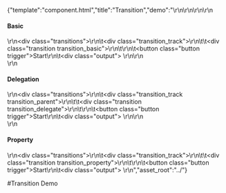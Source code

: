 {"template":"component.html","title":"Transition","demo":"<style>\r\n\t.transitions { margin: 0 0 20px; }\r\n\t.transition_track { background: #fff; border: 1px solid #455a64; margin: 20px 0; }\r\n\t.transition { background-color: #00bcd4; height: 30px; width: 10%;\r\n\t\t-webkit-transition: margin 0.5s ease, height 0.5s linear 0.5s;\r\n\t\t\t\ttransition: margin 0.5s ease, height 0.5s linear 0.5s;\r\n\t}\r\n\t.transition.move { margin-left: 90%; }\r\n\t.transition_property.move {\r\n\t\theight: 50px;\r\n\t}\r\n\r\n\t.output { display: inline-block; margin: 0 0 0 10px; }\r\n</style>\r\n\r\n<script>\r\n\t$(function() {\r\n\t\t$(\".transition_basic\").transition({\r\n\t\t\talways: true\r\n\t\t}, complete);\r\n\r\n\t\t$(\".transition_parent\").transition({\r\n\t\t\talways: true,\r\n\t\t\ttarget: \".transition_delegate\",\r\n\t\t}, complete);\r\n\r\n\t\t$(\".transition_property\").transition({\r\n\t\t\talways: true,\r\n\t\t\tproperty: \"height\",\r\n\t\t}, complete);\r\n\r\n\t\t$(\".trigger\").on(\"click\", start);\r\n\t});\r\n\r\n\tfunction start() {\r\n\t\tvar $target = $(this).parent(\".transitions\").find(\".transition\");\r\n\r\n\t\tif (!$target.hasClass(\"animating\")) {\r\n\t\t\t$target.toggleClass(\"move\")\r\n\t\t\t\t   .addClass(\"animating\");\r\n\r\n\t\t\toutput($target, \" \");\r\n\t\t}\r\n\t}\r\n\r\n\tfunction complete() {\r\n\t\tvar $target = $(this);\r\n\r\n\t\tif (!$target.hasClass(\"transition\")) {\r\n\t\t\t$target = $(this).find(\".transition\");\r\n\t\t}\r\n\r\n\t\t$target.removeClass(\"animating\");\r\n\t\toutput($target, \"Complete\");\r\n\t}\r\n\r\n\tfunction output($target, text) {\r\n\t\t$target.parents(\".transitions\").find(\".output\").text(text);\r\n\t}\r\n</script>\r\n\r\n<h4>Basic</h4>\r\n<div class=\"transitions\">\r\n\t<div class=\"transition_track\">\r\n\t\t<div class=\"transition transition_basic\"></div>\r\n\t</div>\r\n\t<button class=\"button trigger\">Start</button>\r\n\t<div class=\"output\">&nbsp;</div>\r\n</div>\r\n<br>\r\n<h4>Delegation</h4>\r\n<div class=\"transitions\">\r\n\t<div class=\"transition_track transition_parent\">\r\n\t\t<div class=\"transition transition_delegate\"></div>\r\n\t</div>\r\n\t<button class=\"button trigger\">Start</button>\r\n\t<div class=\"output\">&nbsp;</div>\r\n</div>\r\n<br>\r\n<h4>Property</h4>\r\n<div class=\"transitions\">\r\n\t<div class=\"transition_track\">\r\n\t\t<div class=\"transition transition_property\"></div>\r\n\t</div>\r\n\t<button class=\"button trigger\">Start</button>\r\n\t<div class=\"output\">&nbsp;</div>\r\n</div>","asset_root":"../"}

 #Transition Demo